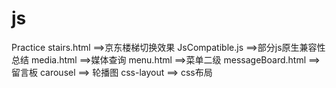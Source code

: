 # js
Practice
stairs.html ==>京东楼梯切换效果
JsCompatible.js ==>部分js原生兼容性总结
media.html ==>媒体查询
menu.html ==>菜单二级
messageBoard.html ==>留言板
carousel ==> 轮播图
css-layout ==> css布局
